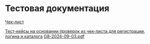 # Тестовая документация
[Чек-лист](https://docs.google.com/spreadsheets/d/1R8EAQPFmEyDZKJMCe3EeBPAd3WGRW7BeNavEFY9b89U/edit?usp=sharing)

[Тест-кейсы на основании проверок из чек-листа для регистрации, логина и каталога](https://app.qase.io/project/G8?author=258&previewMode=side&suite=8&tab=properties) [G8-2024-09-03.pdf](https://github.com/user-attachments/files/16849542/G8-2024-09-03.pdf)
